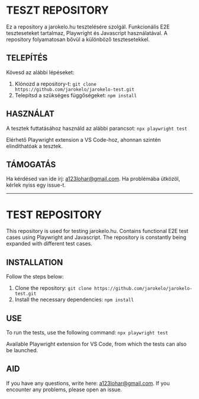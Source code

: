 
# TESZT REPOSITORY

Ez a repository a jarokelo.hu tesztelésére szolgál. Funkcionális E2E teszteseteket tartalmaz, Playwright és Javascript használatával.
A repository folyamatosan bővül a különböző tesztesetekkel.

## TELEPÍTÉS

Kövesd az alábbi lépéseket:
1. Klónozd a repository-t:
    `git clone https://github.com/jarokelo/jarokelo-test.git`
2. Telepítsd a szükséges függőségeket:
    `npm install`

## HASZNÁLAT

A tesztek futtatásához használd az alábbi parancsot: 
 `npx playwright test`
 
Elérhető Playwright extension a VS Code-hoz, ahonnan szintén elindithatóak a tesztek.


## TÁMOGATÁS

Ha kérdésed van ide írj: a123lohar@gmail.com.
Ha problémába ütközöl, kérlek nyiss egy issue-t.

---



# TEST REPOSITORY

This repository is used for testing jarokelo.hu. Contains functional E2E test cases using Playwright and Javascript.
The repository is constantly being expanded with different test cases.

## INSTALLATION

Follow the steps below:
1. Clone the repository:
    `git clone https://github.com/jarokelo/jarokelo-test.git`
2. Install the necessary dependencies:
    `npm install`



## USE

To run the tests, use the following command: 
 `npx playwright test`
 
Available Playwright extension for VS Code, from which the tests can also be launched. 


## AID

If you have any questions, write here: a123lohar@gmail.com.
If you encounter any problems, please open an issue.
